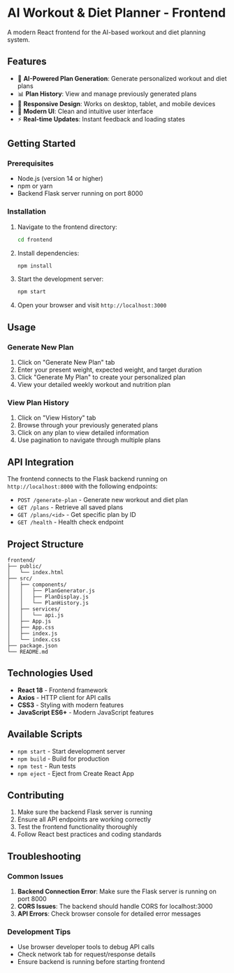 # AI Workout & Diet Planner - Frontend

A modern React frontend for the AI-based workout and diet planning system.

## Features

- 🤖 **AI-Powered Plan Generation**: Generate personalized workout and diet plans
- 📊 **Plan History**: View and manage previously generated plans
- 📱 **Responsive Design**: Works on desktop, tablet, and mobile devices
- 🎨 **Modern UI**: Clean and intuitive user interface
- ⚡ **Real-time Updates**: Instant feedback and loading states

## Getting Started

### Prerequisites

- Node.js (version 14 or higher)
- npm or yarn
- Backend Flask server running on port 8000

### Installation

1. Navigate to the frontend directory:
   ```bash
   cd frontend
   ```

2. Install dependencies:
   ```bash
   npm install
   ```

3. Start the development server:
   ```bash
   npm start
   ```

4. Open your browser and visit `http://localhost:3000`

## Usage

### Generate New Plan
1. Click on "Generate New Plan" tab
2. Enter your present weight, expected weight, and target duration
3. Click "Generate My Plan" to create your personalized plan
4. View your detailed weekly workout and nutrition plan

### View Plan History
1. Click on "View History" tab
2. Browse through your previously generated plans
3. Click on any plan to view detailed information
4. Use pagination to navigate through multiple plans

## API Integration

The frontend connects to the Flask backend running on `http://localhost:8000` with the following endpoints:

- `POST /generate-plan` - Generate new workout and diet plan
- `GET /plans` - Retrieve all saved plans
- `GET /plans/<id>` - Get specific plan by ID
- `GET /health` - Health check endpoint

## Project Structure

```
frontend/
├── public/
│   └── index.html
├── src/
│   ├── components/
│   │   ├── PlanGenerator.js
│   │   ├── PlanDisplay.js
│   │   └── PlanHistory.js
│   ├── services/
│   │   └── api.js
│   ├── App.js
│   ├── App.css
│   ├── index.js
│   └── index.css
├── package.json
└── README.md
```

## Technologies Used

- **React 18** - Frontend framework
- **Axios** - HTTP client for API calls
- **CSS3** - Styling with modern features
- **JavaScript ES6+** - Modern JavaScript features

## Available Scripts

- `npm start` - Start development server
- `npm build` - Build for production
- `npm test` - Run tests
- `npm eject` - Eject from Create React App

## Contributing

1. Make sure the backend Flask server is running
2. Ensure all API endpoints are working correctly
3. Test the frontend functionality thoroughly
4. Follow React best practices and coding standards

## Troubleshooting

### Common Issues

1. **Backend Connection Error**: Make sure the Flask server is running on port 8000
2. **CORS Issues**: The backend should handle CORS for localhost:3000
3. **API Errors**: Check browser console for detailed error messages

### Development Tips

- Use browser developer tools to debug API calls
- Check network tab for request/response details
- Ensure backend is running before starting frontend
